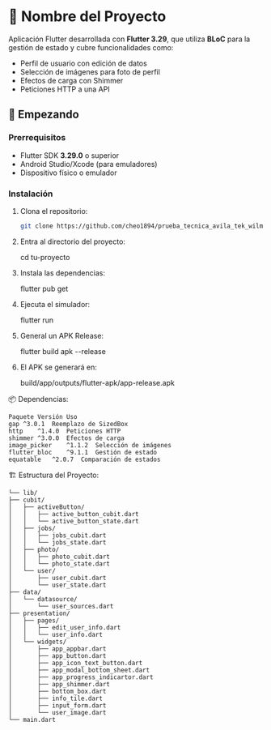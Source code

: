 # 📱 Nombre del Proyecto

Aplicación Flutter desarrollada con **Flutter 3.29**, que utiliza **BLoC** para la gestión de estado y cubre funcionalidades como:

- Perfil de usuario con edición de datos
- Selección de imágenes para foto de perfil
- Efectos de carga con Shimmer
- Peticiones HTTP a una API

## 🚀 Empezando

### Prerrequisitos

- Flutter SDK **3.29.0** o superior
- Android Studio/Xcode (para emuladores)
- Dispositivo físico o emulador

### Instalación

1. Clona el repositorio:

   ```bash
   git clone https://github.com/cheo1894/prueba_tecnica_avila_tek_wilmer_molina.git

   ```

2. Entra al directorio del proyecto:

   cd tu-proyecto

3. Instala las dependencias:

   flutter pub get

4. Ejecuta el simulador:

   flutter run

5. General un APK Release:

   flutter build apk --release

6. El APK se generará en:

   build/app/outputs/flutter-apk/app-release.apk

📦 Dependencias:

    Paquete	Versión	Uso
    gap	^3.0.1	Reemplazo de SizedBox
    http	^1.4.0	Peticiones HTTP
    shimmer	^3.0.0	Efectos de carga
    image_picker	^1.1.2	Selección de imágenes
    flutter_bloc	^9.1.1	Gestión de estado
    equatable	^2.0.7	Comparación de estados

🏗️ Estructura del Proyecto:

    └── lib/
    ├── cubit/
    │   ├── activeButton/
    │   │   ├── active_button_cubit.dart
    │   │   └── active_button_state.dart
    │   ├── jobs/
    │   │   ├── jobs_cubit.dart
    │   │   └── jobs_state.dart
    │   ├── photo/
    │   │   ├── photo_cubit.dart
    │   │   └── photo_state.dart
    │   └── user/
    │       ├── user_cubit.dart
    │       └── user_state.dart
    ├── data/
    │   └── datasource/
    │       └── user_sources.dart
    ├── presentation/
    │   ├── pages/
    │   │   ├── edit_user_info.dart
    │   │   └── user_info.dart
    │   └── widgets/
    │       ├── app_appbar.dart
    │       ├── app_button.dart
    │       ├── app_icon_text_button.dart
    │       ├── app_modal_bottom_sheet.dart
    │       ├── app_progress_indicartor.dart
    │       ├── app_shimmer.dart
    │       ├── bottom_box.dart
    │       ├── info_tile.dart
    │       ├── input_form.dart
    │       └── user_image.dart
    └── main.dart
